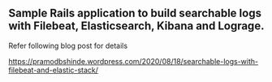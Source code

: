 ## Sample Rails application to build searchable logs with Filebeat, Elasticsearch, Kibana and Lograge.

Refer following blog post for details

https://pramodbshinde.wordpress.com/2020/08/18/searchable-logs-with-filebeat-and-elastic-stack/
